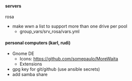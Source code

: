 #### servers
rosa
- make wwn a list to support more than one drive per pool
  - group_vars/srv_rosa/vars.yml

#### personal computers (karl, rudi)
- Gnome DE
  - Icons: https://github.com/somepaulo/MoreWaita
  - Extensions
- gpg key for git/github (use ansible secrets)
- add samba share
